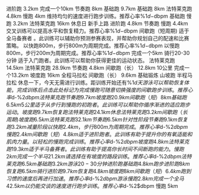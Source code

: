  进阶跑 3.2km
 完成一个10km
 节奏跑 8km
 基础跑 9.7km
 基础跑 8km
 法特莱克跑 4.8km
 慢跑 4km
 维持均匀的速度进行跑步训练。推荐心率%1$d-%2$dbpm
 基础跑
 慢跑 3.2km
 法特莱克跑 16km
 休息日
 新手上路
 进阶跑 4.8km
 节奏跑
 慢跑 4.4km
 交叉训练可以提高水平和恢复精力。推荐心率%1$d-%2$dbpm
 间歇跑（短周期)
 适于全马备赛者 。此训练可以辅助你预测参赛表现，并帮助你规划自己的配速和比赛策略。
 以快跑800m，步行800m为周期完成。推荐心率%1$d-%2$dbpm
 以慢跑800m，步行200m为周期完成。推荐心率%1$d-%2$dbpm
 完成一个5km
 骑行20-30分钟
 适于入门跑者。此训练可以帮助你获得更佳的运动状态。
 法特莱克跑 14.5km
 法特莱克跑 28.9km
 节奏跑 4.8km
 间歇跑（长） 12.8km
 10公里
 完成一个13.2km
 坡度跑 16km
 全程马拉松
 间歇跑（长） 9.6km
 基础锻炼
 山坡跑
 半程马拉松
 休息一下，今天无需进行训练。距训练开始还有%1$d天
 游泳可以帮助恢复体能，完成训练后点击此处标记为完成
 慢跑
 可随意切换强度的间歇跑步训练。推荐心率%1$d-%2$dbpm
 法特莱克跑
 节奏跑 9.7km
 坡度跑 20.9km
 间歇跑（短） 8km
 基础跑 6.5km
 5公里
 适于从步行到慢跑的初跑者。此训练可以帮助你循序渐进的适应跑步运动。
 坡度跑 9.7km
 恢复跑
 法特莱克跑 24.1km
 休息
 法特莱克跑 3.2km
 间歇跑（长周期)
 坡度跑 6.5km
 法特莱克跑 32.1km
 节奏跑 6.5km
 针对性阶段
 节奏跑 9.1km
 恢复跑 3.2km
 减量阶段
 以快跑2.4km，步行800m为周期完成。推荐心率%1$d-%2$dbpm
 慢跑 2.4km
 间歇跑（短） 4.8km
 适于进阶跑者 。此训练有助于提升你的有氧适能和肌肉力量。
 以轻松的慢跑完成训练。推荐心率%1$d-%2$dbpm
 坡度跑 4.8km
 法特莱克跑 19.3km
 适于半马备赛者 。此训练有助于提高你长时间不间断跑的能力。
 慢跑 2km
 完成一个半马21.2km
 请选择在有坡度的路段训练。推荐心率%1$d-%2$dbpm
 法特莱克跑 6.5km
 基础跑 3.2km
 游泳 20-30分钟
 进阶跑
 基础跑 4.8km
 跑步
 进阶跑 8km
 恢复跑 6.5km
 骑行
 进阶跑 9.7km
 恢复跑 4.8km
 坡度跑 8km
 间歇跑（短） 6.4km
 跑到习惯的速度后再进行加速。推荐心率%1$d-%2$dbpm
 游泳
 慢跑 2.8km
 完成一个全马42.5km
 以仍能交谈的速度进行跑步训练。推荐心率%1$d-%2$dbpm
 慢跑 5km
